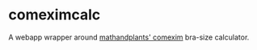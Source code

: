 # comeximcalc

A webapp wrapper around [mathandplants' comexim](https://github.com/mathandplants/comexim) bra-size calculator.
